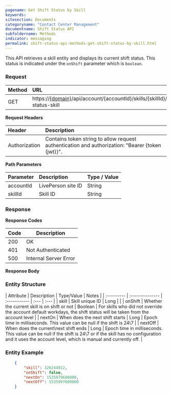 ```yaml
---
pagename: Get Shift Status by Skill
keywords:
sitesection: Documents
categoryname: "Contact Center Management"
documentname: Shift Status API
subfoldername: Methods
indicator: messaging
permalink: shift-status-api-methods-get-shift-status-by-skill.html
---
```


This API retrieves a skill entity and displays its current shift status. This status is indicated under the `onShift` parameter which is `boolean`.

### Request

 |Method           |        URL |
 |:-------          |       :------     |
| GET | https://[{domain}](/agent-domain-domain-api.html)/api/account/{accountId}/skills/{skillId}/shift-status-skill |

**Request Headers**

 |Header      |             Description |
| :-------       |          :------     |
 |Authorization | Contains token string to allow request authentication and authorization: "Bearer {token (jwt)}". |

**Path Parameters**

| Parameter   |  Description   |   Type / Value  |              
 |:---------- |  :------------- |  :-------------  |            
| accountId |    LivePerson site ID    |   String  |
| skillId |    Skill ID    |   String  |
 

### Response

**Response Codes** 

| Code | Description           |
|------|-----------------------|
| 200  | OK                    |
| 401  | Not Authenticated     |
| 500  | Internal Server Error |


**Response Body**

### Entity Structure

| Attribute | Description | Type/Value | Notes |
| :--------- | :-------------- | :----------- | :--- | :--- |
| skill | Skill unique ID | Long | |
| onShift | Whether the current skill is on shift or not | Boolean | For skills who did not override the account default workdays, the shift status will be taken from the account level |
| nextOn | When does the next shift starts  | Long | Epoch time in milliseconds. This value can be null if the shift is 24\7 |
| nextOff | When does the current\next shift ends | Long | Epoch time in milliseconds. This value can be null if the shift is 24\7 or if the skill has no configuration and it uses the account level, which is manual and currently off. |

### Entity Example

```json
    {
        "skill": 326244912,
        "onShift": false,
        "nextOn": 1535979600000,
        "nextOff": 1535997600000
    }    
```
